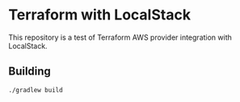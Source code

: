 # Terraform with LocalStack

This repository is a test of Terraform AWS provider integration with LocalStack.

## Building

```
./gradlew build
```